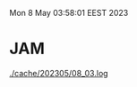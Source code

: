 Mon  8 May 03:58:01 EEST 2023
# JAM
<a href='./cache/202305/08_03.log'>./cache/202305/08_03.log</a>
